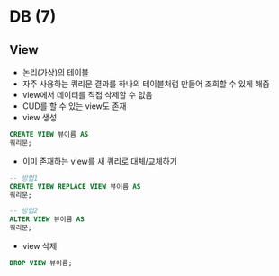 # DB (7)

## View

- 논리(가상)의 테이블
- 자주 사용하는 쿼리문 결과를 하나의 테이블처럼 만들어 조회할 수 있게 해줌 
- view에서 데이터를 직접 삭제할 수 없음
- CUD를 할 수 있는 view도 존재
- view 생성

```sql
CREATE VIEW 뷰이름 AS 
쿼리문;
```

- 이미 존재하는 view를 새 쿼리로 대체/교체하기

```sql
-- 방법1
CREATE VIEW REPLACE VIEW 뷰이름 AS 
쿼리문;

-- 방법2
ALTER VIEW 뷰이름 AS
쿼리문;
```

- view 삭제

```sql
DROP VIEW 뷰이름;
```


